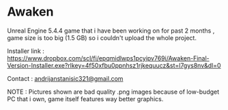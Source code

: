 # Awaken
Unreal Engine 5.4.4 game that i have been working on for past 2 months , game size is too big (1.5 GB) so i couldn't upload the whole project.

Installer link : https://www.dropbox.com/scl/fi/epqmidlwps1pcyipv769i/Awaken-Final-Version-Installer.exe?rlkey=4f50xfbu0ppnhsz1rjkequucz&st=l7gys8nv&dl=0

Contact : andrijanstanisic321@gmail.com

NOTE : Pictures shown are bad quality .png images because of low-budget PC that i own, game itself features way better graphics.
